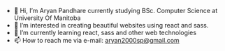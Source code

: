 - 👋 Hi, I’m Aryan Pandhare currently studying BSc. Computer Science at University Of Manitoba
- 👀 I’m interested in creating beautiful websites using react and sass.
- 🌱 I’m currently learning react, sass and other web technologies
- 📫 How to reach me via e-mail: aryan2000sp@gmail.com

<!---
aryan2000sp/aryan2000sp is a ✨ special ✨ repository because its `README.md` (this file) appears on your GitHub profile.
You can click the Preview link to take a look at your changes.
--->
